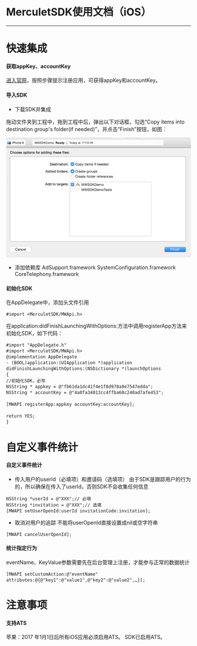 
# MerculetSDK使用文档（iOS）

----

# 快速集成
#### 获取appKey、accountKey
[进入官网](http://merculet.io/)，按照步骤提示注册应用，可获得appKey和accountKey。

#### 导入SDK
- 下载SDK并集成

拖动文件夹到工程中，拖到工程中后，弹出以下对话框，勾选“Copy items into destination group's folder(if needed)”，并点击“Finish”按钮，如图：

![image.png](https://github.com/Merculet/UAViOSSDK/blob/master/files2.png)

- 添加依赖库
AdSupport.framework
SystemConfiguration.framework
CoreTelephony.framework

#### 初始化SDK
在AppDelegate中，添加头文件引用
```objc
#import <MerculetSDK/MWApi.h>
```
在application:didFinishLaunchingWithOptions:方法中调用registerApp方法来初始化SDK，如下代码：
```objc
#import "AppDelegate.h"
#import <MerculetSDK/MWApi.h>
@implementation AppDelegate
- (BOOL)application:(UIApplication *)application didFinishLaunchingWithOptions:(NSDictionary *)launchOptions
{
//初始化SDK，必写
NSString * appkey = @"fb61da1dc41f4e1f8d978a9e7547edda";
NSString * accountKey = @"4a0fa34013cc4ffba60c240ad7afe453";

[MWAPI registerApp:appkey accountKey:accountKey]; 

return YES;
}
```

# 自定义事件统计
#### 自定义事件统计
- 传入用户的userId（必填项）和邀请码（选填项）
由于SDK是跟踪用户的行为的，所以确保在传入了userId，否则SDK不会收集任何信息

```objc
NSString *userId = @"XXX";// 必填
NSString *invitation = @"XXX";// 选填
[MWAPI setUserOpenId:userId invitationCode:invitation];
```

-  取消对用户的追踪 
不能将userOpenId直接设置成nil或空字符串

```objc
[MWAPI cancelUserOpenId];
```

#### 统计指定行为
eventName、KeyValue参数需要先在后台管理上注册，才能参与正常的数据统计

```objc
[MWAPI setCustomAction:@"eventName" attributes:@{@"key1":@"value1",@"key2":@"value2",…}];
```

# 注意事项
#### 支持ATS
苹果：2017 年1月1日后所有iOS应用必须启用ATS。 SDK已启用ATS。



